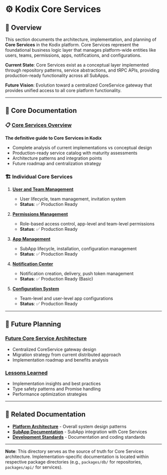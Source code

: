 <!-- AI-METADATA:
category: overview
complexity: basic
updated: 2025-07-13
claude-ready: true
priority: high
token-optimized: true
audience: all
ai-context-weight: important
-->

# ⚙️ Kodix Core Services

## 📖 Overview

This section documents the architecture, implementation, and planning of **Core Services** in the Kodix platform. Core Services represent the foundational business logic layer that manages platform-wide entities like users, teams, permissions, apps, notifications, and configurations.

**Current State**: Core Services exist as a conceptual layer implemented through repository patterns, service abstractions, and tRPC APIs, providing production-ready functionality across all SubApps.

**Future Vision**: Evolution toward a centralized CoreService gateway that provides unified access to all core platform functionality.

---

## 🎯 Core Documentation

### 📋 **[Core Services Overview](./core-services-overview.md)**
**The definitive guide to Core Services in Kodix**

- Complete analysis of current implementations vs conceptual design
- Production-ready service catalog with maturity assessments
- Architecture patterns and integration points
- Future roadmap and centralization strategy

### 🏗️ **Individual Core Services**

1. **[User and Team Management](./01-user-and-team-management/README.md)**
   - User lifecycle, team management, invitation system
   - **Status**: ✅ Production Ready

2. **[Permissions Management](./02-permissions-management/README.md)**
   - Role-based access control, app-level and team-level permissions
   - **Status**: ✅ Production Ready

3. **[App Management](./03-app-management/README.md)**
   - SubApp lifecycle, installation, configuration management
   - **Status**: ✅ Production Ready

4. **[Notification Center](./04-notification-center/README.md)**
   - Notification creation, delivery, push token management
   - **Status**: ✅ Production Ready (Basic)

5. **[Configuration System](./05-configuration-system/README.md)**
   - Team-level and user-level app configurations
   - **Status**: ✅ Production Ready

---

## 🚀 Future Planning

### **[Future Core Service Architecture](./planning/future-core-service.md)**
- Centralized CoreService gateway design
- Migration strategy from current distributed approach
- Implementation roadmap and benefits analysis

### **[Lessons Learned](./lessons-learned.md)**
- Implementation insights and best practices
- Type safety patterns and Promise handling
- Performance optimization strategies

---

## 🔗 Related Documentation

- **[Platform Architecture](../architecture/README.md)** - Overall system design patterns
- **[SubApp Documentation](../subapps/README.md)** - SubApp integration with Core Services
- **[Development Standards](../documentation-standards/README.md)** - Documentation and coding standards

---

**Note**: This directory serves as the source of truth for Core Services architecture. Implementation-specific documentation is located within respective package directories (e.g., `packages/db/` for repositories, `packages/api/` for services).
